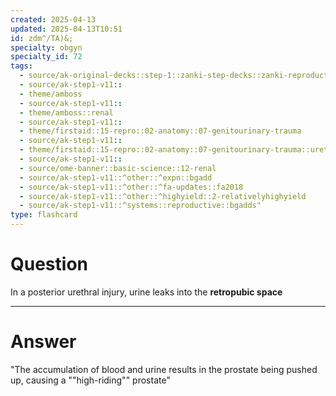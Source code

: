 ```yaml
---
created: 2025-04-13
updated: 2025-04-13T10:51
id: zdm^/TA)&;
specialty: obgyn
specialty_id: 72
tags:
  - source/ak-original-decks::step-1::zanki-step-decks::zanki-reproductive::reproductive-physiology-+-anatomy/embryo
  - source/ak-step1-v11::
  - theme/amboss
  - source/ak-step1-v11::
  - theme/amboss::renal
  - source/ak-step1-v11::
  - theme/firstaid::15-repro::02-anatomy::07-genitourinary-trauma
  - source/ak-step1-v11::
  - theme/firstaid::15-repro::02-anatomy::07-genitourinary-trauma::urethral-injury::posterior-urethral-injury
  - source/ak-step1-v11::
  - source/ome-banner::basic-science::12-renal
  - source/ak-step1-v11::^other::^expn::bgadd
  - source/ak-step1-v11::^other::^fa-updates::fa2018
  - source/ak-step1-v11::^other::^highyield::2-relativelyhighyield
  - source/ak-step1-v11::^systems::reproductive::bgadds"
type: flashcard
---
```


# Question
In a posterior urethral injury, urine leaks into the **retropubic space**

---

# Answer
"The accumulation of blood and urine results in the prostate being pushed up, causing a ""high-riding"" prostate"
